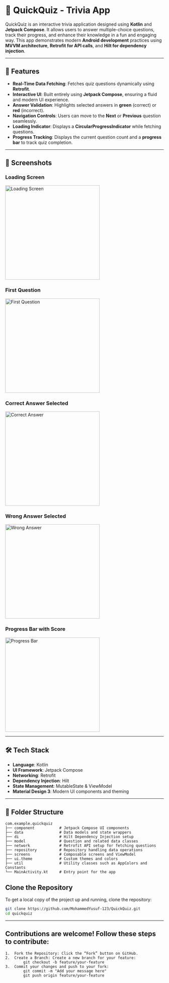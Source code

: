 # 🧠 QuickQuiz - Trivia App  

QuickQuiz is an interactive trivia application designed using **Kotlin** and **Jetpack Compose**. It allows users to answer multiple-choice questions, track their progress, and enhance their knowledge in a fun and engaging way. This app demonstrates modern **Android development** practices using **MVVM architecture**, **Retrofit for API calls**, and **Hilt for dependency injection**.

---

## 🚀 Features  

- **Real-Time Data Fetching**: Fetches quiz questions dynamically using **Retrofit**.  
- **Interactive UI**: Built entirely using **Jetpack Compose**, ensuring a fluid and modern UI experience.  
- **Answer Validation**: Highlights selected answers in **green** (correct) or **red** (incorrect).  
- **Navigation Controls**: Users can move to the **Next** or **Previous** question seamlessly.  
- **Loading Indicator**: Displays a **CircularProgressIndicator** while fetching questions.  
- **Progress Tracking**: Displays the current question count and a **progress bar** to track quiz completion.  

---

## 📸 Screenshots  

### **Loading Screen**  
<img src="./screenshots/InitialLoadingScreen.jpeg" alt="Loading Screen" width="300"/>

### **First Question**  
<img src="./screenshots/FirstQuestion.jpeg" alt="First Question" width="300"/>

### **Correct Answer Selected**  
<img src="./screenshots/CorrectAnswerSelected.jpeg" alt="Correct Answer" width="300"/>

### **Wrong Answer Selected**  
<img src="./screenshots/WrongAnswerSelected.jpeg" alt="Wrong Answer" width="300"/>

### **Progress Bar with Score**  
<img src="./screenshots/ProgressBarWithScore.jpeg" alt="Progress Bar" width="300"/>

---

## 🛠️ Tech Stack  

- **Language**: Kotlin  
- **UI Framework**: Jetpack Compose  
- **Networking**: Retrofit  
- **Dependency Injection**: Hilt  
- **State Management**: MutableState & ViewModel  
- **Material Design 3**: Modern UI components and theming  

---

## 📂 Folder Structure  

```plaintext
com.example.quickquiz
├── component           # Jetpack Compose UI components
├── data                # Data models and state wrappers
├── di                  # Hilt Dependency Injection setup
├── model               # Question and related data classes
├── network             # Retrofit API setup for fetching questions
├── repository          # Repository handling data operations
├── screens             # Composable screens and ViewModel
├── ui.theme            # Custom themes and colors
├── util                # Utility classes such as AppColors and Constants
└── MainActivity.kt     # Entry point for the app
```

## Clone the Repository
To get a local copy of the project up and running, clone the repository:
```bash
git clone https://github.com/MohammedYusuf-123/QuickQuiz.git
cd quickquiz
```

---

## Contributions are welcome! Follow these steps to contribute:
	1.	Fork the Repository: Click the “Fork” button on GitHub.
	2.	Create a Branch: Create a new branch for your feature:
			git checkout -b feature/your-feature
	3.	Commit your changes and push to your fork:
			git commit -m "Add your message here"
			git push origin feature/your-feature
	
